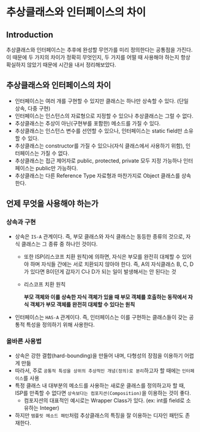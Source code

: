 # 추상클래스와 인터페이스의 차이

## Introduction

추상클래스와 인터페이스는 추후에 완성할 무언가를 미리 정의한다는 공통점을 가진다. 이 때문에 두 가지의 차이가 정확히 무엇인지, 두 가지를 어떨 때 사용해야 하는지 항상 확실하지 않았기 때문에 시간을 내서 정리해보았다.

## 추상클래스와 인터페이스의 차이

* 인터페이스는 여러 개를 구현할 수 있지만 클래스는 하나만 상속할 수 있다. (단일 상속, 다중 구현)
* 인터페이스는 인스턴스의 자료형으로 지정할 수 있으나 추상클래스는 그럴 수 없다.
* 추상클래스는 추상이 아닌(구현부를 포함한) 메소드를 가질 수 있다.
* 추상클래스는 인스턴스 변수를 선언할 수 있으나, 인터페이스는 static field만 소유할 수 있다.
* 추상클래스는 constructor를 가질 수 있으나(자식 클래스에서 사용하기 위함), 인터페이스는 가질 수 없다.
* 추상클래스는 접근 제어자로 public, protected, private 모두 지정 가능하나 인터페이스는 public만 가능하다.
* 추상클래스는 다른 Reference Type 자료형과 마찬가지로 Object 클래스를 상속한다.

## 언제 무엇을 사용해야 하는가

### 상속과 구현

* 상속은 `IS-A` 관계이다. 즉, 부모 클래스와 자식 클래스는 동등한 종류의 것으로, 자식 클래스는 그 종류 중 하나인 것이다.
  * 또한 ISP(리스코프 치환 원칙)에 의하면, 자식은 부모를 완전히 대체할 수 있어야 하며 자식들 간에는 서로 치환되지 않아야 한다. 즉, A의 자식클래스 B, C, D가 있다면 B이던게 갑자기 C나 D가 되는 일이 발생해서는 안 된다는 것
  *   리스코프 치환 원칙

      **부모 객체와 이를 상속한 자식 객체가 있을 때 부모 객체를 호출하는 동작에서 자식 객체가 부모 객체를 완전히 대체할 수 있다는 원칙**
* 인터페이스는 `HAS-A` 관계이다. 즉, 인터페이스는 이를 구현하는 클래스들이 갖는 공통적 특성을 정의하기 위해 사용한다.

### 올바른 사용법

* 상속은 강한 결합(hard-bounding)을 만들어 내며, 다형성의 장점을 이용하기 어렵게 만듦
* 따라서, 주로 `공통적 특성을 상위의 추상적인 개념(정의)로 분리`하고자 할 때에는 `인터페이스`를 사용
* 특정 클래스 내 대부분의 메소드를 사용하는 새로운 클래스를 정의하고자 할 때, ISP를 만족할 수 없다면 `상속보다는 컴포지션(Composition)`을 이용하는 것이 좋다.
  * 컴포지션의 대표적인 예시로는 Wrapper Class가 있다. (ex: int를 field로 소유하는 Integer)
* 하지만 `템플릿 메소드 패턴`처럼 추상클래스의 특징을 잘 이용하는 디자인 패턴도 존재한다.
